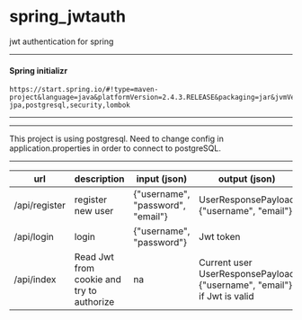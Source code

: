 # spring_jwtauth
jwt authentication for spring

---
#### Spring initializr
```
https://start.spring.io/#!type=maven-project&language=java&platformVersion=2.4.3.RELEASE&packaging=jar&jvmVersion=11&groupId=springjwt&artifactId=jwtauth&name=jwtauth&description=jwt%20authentication%20for%20spring&packageName=springjwt.jwtauth&dependencies=web,devtools,data-jpa,postgresql,security,lombok
```
---

---

This project is using postgresql. Need to change config in application.properties in order to connect to postgreSQL.


---

| url | description | input (json)  | output (json) |
| --- | ----------- | ------ | ------ |
| /api/register | register new user | {"username", "password", "email"} | UserResponsePayload {"username", "email"} |
| /api/login | login | {"username", "password"} | Jwt token |
| /api/index | Read Jwt from cookie and try to authorize | na | Current user UserResponsePayload {"username", "email"} if Jwt is valid |




